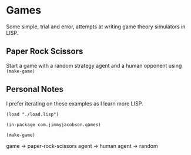 # Games

Some simple, trial and error, attempts at writing game theory simulators in LISP.

## Paper Rock Scissors
Start a game with a random strategy agent and a human opponent using `(make-game)`

## Personal Notes
I prefer iterating on these examples as I learn more LISP.

`(load "./load.lisp")`

`(in-package com.jimmyjacobson.games)`

`(make-game)`

game -> paper-rock-scissors
agent -> human
agent -> random